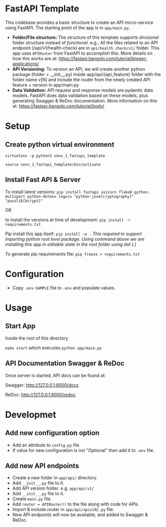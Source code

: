 # FastAPI Template
This codebase provides a basic structure to create an API micro-service using FastAPI. The starting point of the app is in `app/main.py`.
- **Folder/File structure:** The structure of this template supports *divisional* folder structure instead of *functional*. e.g., All the files related to an API endpoint (/api/v1/health-check) are in `api/health_check/v1/` folder. This app uses `APIRouter` from FastAPI to accomplish this. More details on how this works are at: https://fastapi.tiangolo.com/tutorial/bigger-applications/
- **API Versioning:** To version an API, we will create another python package (folder + \_\_init\_\_.py) inside app/api/{api_feature} folder with the folder name v[N] and include the router from the newly created API feature + version in app/main.py
- **Data Validation:** API request and response models are pydantic data models. FastAPI does data validation based on these models, plus generating Swagger & ReDoc documentation. More information on this at: https://fastapi.tiangolo.com/tutorial/body/


# Setup

## Create python virtual environment
`virtualenv -p python3 venv_1_fastapi_template`

`source venv_1_fastapi_template/bin/activate`

## Install Fast API & Server
To install latest versions: `pip install fastapi uvicorn flake8 python-multipart python-dotenv loguru "python-jose[cryptography]" "passlib[bcrypt]"`

OR 

to install the versions at time of development: `pip install -r requirements.txt`

Pip install this app itself: `pip install -e .`
*This required to support importing python root level package. Using command above we are installing this app in editable state in the root folder using dot (.)*

To generate pip requirements file: `pip freeze > requirements.txt`


# Configuration
- Copy `.env-SAMPLE` file to `.env` and populate values.


# Usage

## Start App
Inside the root of this directory

`make start`
which executes `python app/main.py`

## API Documentation Swagger & ReDoc
Once server is started, API docs can be found at:

Swagger: http://127.0.0.1:8000/docs

ReDoc: http://127.0.0.1:8000/redoc


# Developmet

## Add new configuration option
- Add an attribute to `config.py` file
- If value for new configuration is not "Optional" then add it to `.env` file.

## Add new API endpoints
- Create a new folder in `app/api/` directory.
- Add `__init__.py` file to it.
- Add API version folder. e.g. `app/api/v1/`
- Add `__init__.py` file to it.
- Create `main.py` file.
- Add `router = APIRouter()` to the file along with code for APIs.
- Import & include router in `app/api/apiv[N].py` file.
- New API endpoints will now be available, and added to Swagger & ReDoc.